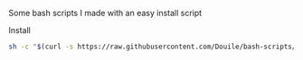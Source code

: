 Some bash scripts I made with an easy install script

Install
```bash
sh -c "$(curl -s https://raw.githubusercontent.com/Douile/bash-scripts/installer/installer.sh)"
```
